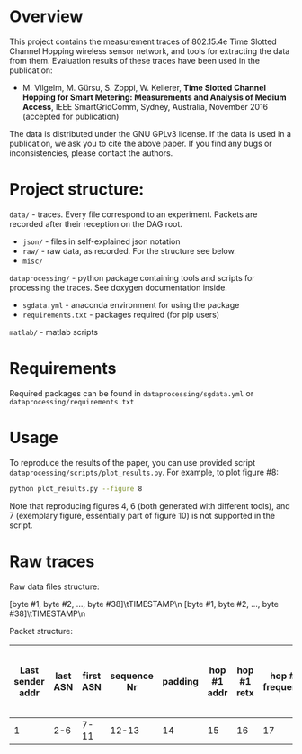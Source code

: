 # Overview

This project contains the measurement traces of 802.15.4e Time Slotted Channel Hopping wireless sensor network, and tools for extracting the data from them.
Evaluation results of these traces have been used in the publication:

- M. Vilgelm, M. Gürsu, S. Zoppi, W. Kellerer, **Time Slotted Channel Hopping for Smart Metering: Measurements and Analysis of Medium Access**, IEEE SmartGridComm, Sydney, Australia, November 2016 (accepted for publication)

The data is distributed under the GNU GPLv3 license. If the data is used in a publication, we ask you to cite the above paper.
If you find any bugs or inconsistencies, please contact the authors.

# Project structure:

  `data/` - traces. Every file correspond to an experiment. Packets are recorded after their reception on the DAG root.
- `json/` - files in self-explained json notation
- `raw/` - raw data, as recorded. For the structure see below.
- `misc/`

`dataprocessing/` - python package containing tools and scripts for processing the traces. See doxygen documentation inside.
- `sgdata.yml` - anaconda environment for using the package
- `requirements.txt` - packages required (for pip users)

`matlab/` - matlab scripts

# Requirements

Required packages can be found in `dataprocessing/sgdata.yml` or `dataprocessing/requirements.txt`

# Usage

To reproduce the results of the paper, you can use provided script `dataprocessing/scripts/plot_results.py`. For example, to plot figure #8:

```bash
python plot_results.py --figure 8
```

Note that reproducing figures 4, 6 (both generated with different tools), and 7 (exemplary figure, essentially part of figure 10) is not supported in the script.

# Raw traces

Raw data files structure:

[byte #1, byte #2, ..., byte #38]\tTIMESTAMP\n
[byte #1, byte #2, ..., byte #38]\tTIMESTAMP\n

Packet structure:

|Last sender addr |last ASN     |first ASN    | sequence Nr |padding| hop #1 addr | hop #1 retx | hop #1 frequency | hop #1 RSSI | hop #2 .... until hop #6 |
|-----------------|-------------|-------------|-------------|-------|-------------|-------------|------------------|-------------|--------------------------|
| 1               | 2-6 	| 7-11        | 12-13       | 14    | 15          | 16          | 17               | 18          | 19-38                    |
